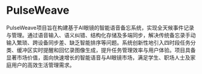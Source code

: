 # PulseWeave
PulseWeave项目旨在构建基于AI眼镜的智能语音备忘系统，实现全天候事件记录与管理。通过语音输入、语义纠错、结构化存储及多端同步，解决传统备忘录手动输入繁琐、跨设备同步差、缺乏智能排序等问题。系统创新性地引入四时段任务分类、缓冲区实时提醒和回忆录图像生成，提升任务管理效率与用户体验。项目具备显著市场价值，面向快速增长的智能语音与AI眼镜市场，满足学生、职场人士及家庭用户的高效生活管理需求。
